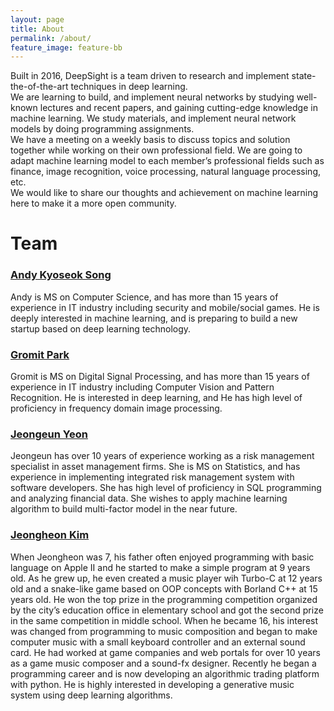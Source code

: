 ```yaml
---
layout: page
title: About
permalink: /about/
feature_image: feature-bb
---
```


Built in 2016, DeepSight is a team driven to research and implement state-the-of-the-art techniques in deep learning.  
We are learning to build, and implement neural networks by studying well-known lectures and recent papers, and gaining cutting-edge knowledge in machine learning. We study materials, and implement neural network models by doing programming assignments.  
We have a meeting on a weekly basis to discuss topics and solution together while working on their own professional field. We are going to adapt machine learning model to each member’s professional fields such as finance, image recognition, voice processing, natural language processing, etc.  
We would like to share our thoughts and achievement on machine learning here to make it a more open community.

# Team

### [Andy Kyoseok Song](/author/andy/)
Andy is MS on Computer Science, and has more than 15 years of experience in IT industry including security and mobile/social games. He is deeply interested in machine learning, and is preparing to build a new startup based on deep learning technology.

### [Gromit Park](/author/gromit/)
Gromit is MS on Digital Signal Processing, and has more than 15 years of experience in IT industry including Computer Vision and Pattern Recognition. He is interested in deep learning, and He has high level of proficiency in frequency domain image processing.

### [Jeongeun Yeon](/author/jeongeun/)
Jeongeun has over 10 years of experience working as a risk management specialist in asset management firms. She is MS on Statistics, and has experience in implementing integrated risk management system with software developers. She has high level of proficiency in SQL programming and analyzing financial data. She wishes to apply machine learning algorithm to build multi-factor model in the near future.

### [Jeongheon Kim](/author/jeongheon/)
When Jeongheon was 7, his father often enjoyed programming with basic language on Apple II and he started to make a simple program at 9 years old. As he grew up, he even created a music player wih Turbo-C at 12 years old and a snake-like game based on OOP concepts with Borland C++ at 15 years old. He won the top prize in the programming competition organized by the city’s education office in elementary school and got the second prize in the same competition in middle school. When he became 16, his interest was changed from programming to music composition and began to make computer music with a small keyboard controller and an external sound card.
He had worked at game companies and web portals for over 10 years as a game music composer and a sound-fx designer. Recently he began a programming career and is now developing an algorithmic trading platform with python. He is highly interested in developing a generative music system using deep learning algorithms. 

